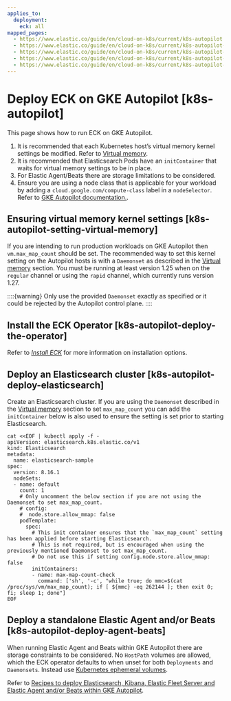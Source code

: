 ```yaml
---
applies_to:
  deployment:
    eck: all
mapped_pages:
  - https://www.elastic.co/guide/en/cloud-on-k8s/current/k8s-autopilot.html
  - https://www.elastic.co/guide/en/cloud-on-k8s/current/k8s-autopilot-setting-virtual-memory.html
  - https://www.elastic.co/guide/en/cloud-on-k8s/current/k8s-autopilot-deploy-the-operator.html
  - https://www.elastic.co/guide/en/cloud-on-k8s/current/k8s-autopilot-deploy-elasticsearch.html
  - https://www.elastic.co/guide/en/cloud-on-k8s/current/k8s-autopilot-deploy-agent-beats.html
---
```


# Deploy ECK on GKE Autopilot [k8s-autopilot]

This page shows how to run ECK on GKE Autopilot.

1. It is recommended that each Kubernetes host’s virtual memory kernel settings be modified. Refer to [Virtual memory](virtual-memory.md).
2. It is recommended that Elasticsearch Pods have an `initContainer` that waits for virtual memory settings to be in place.
3. For Elastic Agent/Beats there are storage limitations to be considered.
4. Ensure you are using a node class that is applicable for your workload by adding a `cloud.google.com/compute-class` label in a `nodeSelector`. Refer to [GKE Autopilot documentation.](https://cloud.google.com/kubernetes-engine/docs/concepts/autopilot-compute-classes).

## Ensuring virtual memory kernel settings [k8s-autopilot-setting-virtual-memory]

If you are intending to run production workloads on GKE Autopilot then `vm.max_map_count` should be set. The recommended way to set this kernel setting on the Autopilot hosts is with a `Daemonset` as described in the [Virtual memory](virtual-memory.md) section. You must be running at least version 1.25 when on the `regular` channel or using the `rapid` channel, which currently runs version 1.27.

::::{warning}
Only use the provided `Daemonset` exactly as specified or it could be rejected by the Autopilot control plane.
::::

## Install the ECK Operator [k8s-autopilot-deploy-the-operator]

Refer to [*Install ECK*](install.md) for more information on installation options.

## Deploy an Elasticsearch cluster [k8s-autopilot-deploy-elasticsearch]

Create an Elasticsearch cluster. If you are using the `Daemonset` described in the [Virtual memory](virtual-memory.md) section to set `max_map_count` you can add the `initContainer` below is also used to ensure the setting is set prior to starting Elasticsearch.

```shell
cat <<EOF | kubectl apply -f -
apiVersion: elasticsearch.k8s.elastic.co/v1
kind: Elasticsearch
metadata:
  name: elasticsearch-sample
spec:
  version: 8.16.1
  nodeSets:
  - name: default
    count: 1
    # Only uncomment the below section if you are not using the Daemonset to set max_map_count.
    # config:
    #  node.store.allow_mmap: false
    podTemplate:
      spec:
        # This init container ensures that the `max_map_count` setting has been applied before starting Elasticsearch.
        # This is not required, but is encouraged when using the previously mentioned Daemonset to set max_map_count.
        # Do not use this if setting config.node.store.allow_mmap: false
        initContainers:
        - name: max-map-count-check
          command: ['sh', '-c', "while true; do mmc=$(cat /proc/sys/vm/max_map_count); if [ ${mmc} -eq 262144 ]; then exit 0; fi; sleep 1; done"]
EOF
```

## Deploy a standalone Elastic Agent and/or Beats [k8s-autopilot-deploy-agent-beats]

When running Elastic Agent and Beats within GKE Autopilot there are storage constraints to be considered. No `HostPath` volumes are allowed, which the ECK operator defaults to when unset for both `Deployments` and `Daemonsets`. Instead use [Kubernetes ephemeral volumes](https://kubernetes.io/docs/concepts/storage/ephemeral-volumes).

Refer to [Recipes to deploy Elasticsearch, Kibana, Elastic Fleet Server and Elastic Agent and/or Beats within GKE Autopilot](https://github.com/elastic/cloud-on-k8s/tree/main/config/recipes/autopilot).

